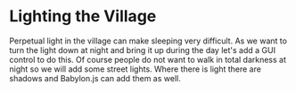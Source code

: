 # Lighting the Village
Perpetual light in the village can make sleeping very difficult. As we want to turn the light down at night and bring it up during the day let's add a GUI control to do this. Of course people do not want to walk in total darkness at night so we will add some street lights. Where there is light there are shadows and Babylon.js can add them as well. 
